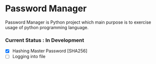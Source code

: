 # Password Manager
Password Manager is Python project which main purpose is to exercise usage of python programming language.

### Current Status : In Development

- [X] Hashing Master Password [SHA256]
- [ ] Logging into file
